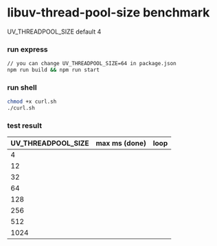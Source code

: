 # libuv-thread-pool-size benchmark

UV_THREADPOOL_SIZE default 4

### run express
```sh
// you can change UV_THREADPOOL_SIZE=64 in package.json
npm run build && npm run start
```

### run shell
```sh
chmod +x curl.sh
./curl.sh
```

### test result
| UV_THREADPOOL_SIZE | max ms (done) | loop |
| --- | --- | --- |
| 4     |     |     |
| 12    |     |     |
| 32    |     |     |
| 64    |     |     |
| 128   |     |     |
| 256   |     |     |
| 512   |     |     |
| 1024  |     |     |

